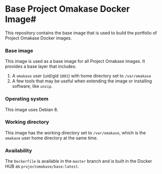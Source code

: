 # Base Project Omakase Docker Image#

This repository contains the base image that is used to build the portfolio of Project Omakase Docker images.

### Base image ###

This image is used as a base image for all Project Omakase images. It provides a base layer that includes:


1. A `omakase` user (uid/gid `1001`) with home directory set to `/var/omakase`
2. A few tools that may be useful when extending the image or installing software, like `unzip`.

### Operating system

This image uses Debian 8.

### Working directory

This image has the working directory set to `/var/omakase`, which is the `omakase` user home directory at the same time.

### Availability

The `Dockerfile` is available in the `master` branch and is built in the Docker HUB as `projectomakase/base:latest`.

